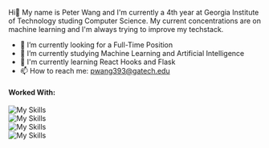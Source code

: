 Hi👋 My name is Peter Wang and I'm currently a 4th year at Georgia Institute of Technology studing Computer Science. My current concentrations are on machine learning and I'm always trying to improve my techstack.


- 🔭 I’m currently looking for a Full-Time Position
- 📘 I’m currently studying Machine Learning and Artificial Intelligence
- 🌱 I'm currently learning React Hooks and Flask
- 📫 How to reach me: pwang393@gatech.edu

<h4>Worked With:</h4>

![My Skills](https://skillicons.dev/icons?i=vscode,androidstudio) <br>
![My Skills](https://skillicons.dev/icons?i=python,java,js,ts) <br>
![My Skills](https://skillicons.dev/icons?i=nextjs,react,tailwind,flask) <br>
![My Skills](https://skillicons.dev/icons?i=firebase,mysql)







